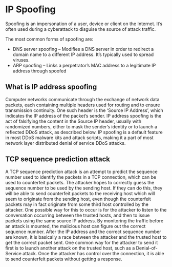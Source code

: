 # IP Spoofing

Spoofing is an impersonation of a user, device or client on the Internet. It’s often used during a cyberattack to disguise the source of attack traffic.

The most common forms of spoofing are:

* DNS server spoofing – Modifies a DNS server in order to redirect a domain name to a different IP address. It’s typically used to spread viruses.
* ARP spoofing – Links a perpetrator’s MAC address to a legitimate IP address through spoofed

## What is IP address spoofing

Computer networks communicate through the exchange of network data packets, each containing multiple headers used for routing and to ensure transmission continuity. One such header is the ‘Source IP Address’, which indicates the IP address of the packet’s sender. IP address spoofing is the act of falsifying the content in the Source IP header, usually with randomized numbers, either to mask the sender’s identity or to launch a reflected DDoS attack, as described below. IP spoofing is a default feature in most DDoS malware kits and attack scripts, making it a part of most network layer distributed denial of service DDoS attacks.

## TCP sequence prediction attack

A TCP sequence prediction attack is an attempt to predict the sequence number used to identify the packets in a TCP connection, which can be used to counterfeit packets. The attacker hopes to correctly guess the sequence number to be used by the sending host. If they can do this, they will be able to send counterfeit packets to the receiving host which will seem to originate from the sending host, even though the counterfeit packets may in fact originate from some third host controlled by the attacker. One possible way for this to occur is for the attacker to listen to the conversation occurring between the trusted hosts, and then to issue packets using the same source IP address. By monitoring the traffic before an attack is mounted, the malicious host can figure out the correct sequence number. After the IP address and the correct sequence number are known, it is basically a race between the attacker and the trusted host to get the correct packet sent. One common way for the attacker to send it first is to launch another attack on the trusted host, such as a Denial-of-Service attack. Once the attacker has control over the connection, it is able to send counterfeit packets without getting a response.

